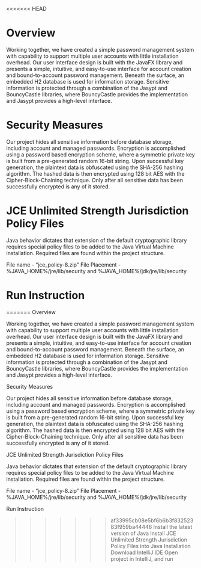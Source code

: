 <<<<<<< HEAD
# Overview

Working together, we have created a simple password management system with capability to support multiple user accounts with little installation overhead. Our user interface design is built with the JavaFX library and presents a simple, intuitive, and easy-to-use interface for account creation and bound-to-account password management. Beneath the surface, an embedded H2 database is used for information storage. Sensitive information is protected through a combination of the Jasypt and BouncyCastle libraries, where BouncyCastle provides the implementation and Jasypt provides a high-level interface.

# Security Measures
Our project hides all sensitive information before database storage, including account and managed passwords. Encryption is accomplished using a password based encryption scheme, where a symmetric private key is built from a pre-generated random 16-bit string. Upon successful key generation, the plaintext data is obfuscated using the SHA-256 hashing algorithm. The hashed data is then encrypted using 128 bit AES with the Cipher-Block-Chaining technique. Only after all sensitive data has been successfully encrypted is any of it stored.

# JCE Unlimited Strength Jurisdiction Policy Files
Java behavior dictates that extension of the default cryptographic library requires special policy files to be added to the Java Virtual Machine installation. Required files are found within the project structure.

File name - “jce_policy-8.zip”
File Placement - %JAVA_HOME%/jre/lib/security and %JAVA_HOME%/jdk/jre/lib/security

# Run Instruction

=======
Overview

Working together, we have created a simple password management system with capability to support multiple user accounts with little installation overhead. Our user interface design is built with the JavaFX library and presents a simple, intuitive, and easy-to-use interface for account creation and bound-to-account password management. Beneath the surface, an embedded H2 database is used for information storage. Sensitive information is protected through a combination of the Jasypt and BouncyCastle libraries, where BouncyCastle provides the implementation and Jasypt provides a high-level interface.
 
Security Measures

Our project hides all sensitive information before database storage, including account and managed passwords. Encryption is accomplished using a password based encryption scheme, where a symmetric private key is built from a pre-generated random 16-bit string. Upon successful key generation, the plaintext data is obfuscated using the SHA-256 hashing algorithm. The hashed data is then encrypted using 128 bit AES with the Cipher-Block-Chaining technique. Only after all sensitive data has been successfully encrypted is any of it stored.
 
JCE Unlimited Strength Jurisdiction Policy Files

Java behavior dictates that extension of the default cryptographic library requires special policy files to be added to the Java Virtual Machine installation. Required files are found within the project structure.
 
File name - “jce_policy-8.zip”
File Placement - %JAVA_HOME%/jre/lib/security and %JAVA_HOME%/jdk/jre/lib/security
 
Run Instruction
>>>>>>> af33995cb08e5bf6b6b3f83252383f959ba44446
Install the latest version of Java
Install JCE Unlimited Strength Jurisdiction Policy Files into Java Installation
Download IntelliJ IDE
Open project in IntelliJ, and run
